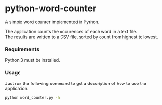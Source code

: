 # python-word-counter
A simple word counter implemented in Python.

The application counts the occurences of each word in a text file.  
The results are written to a CSV file, sorted by count from highest to lowest.

### Requirements

Python 3 must be installed.

### Usage
Just run the following command to get a description of how to use the application.
```bash
python word_counter.py -h
```
